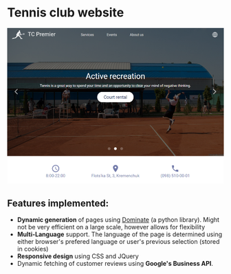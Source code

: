 # Tennis club website
[![Demo](https://github.com/MaksymPylypenko/Tennis-club-website/blob/master/demo.png)](https://premiertennis.club/cgi-bin/home.cgi)

## Features implemented:
* **Dynamic generation** of pages using [Dominate](https://github.com/Knio/dominate) (a python library). Might not be very efficient on a large scale, however allows for flexibility
* **Multi-Language** support. The language of the page is determined using either browser's prefered language or user's previous selection (stored in cookies)
* **Responsive design** using CSS and JQuery
* Dynamic fetching of customer reviews using **Google's Business API**.

